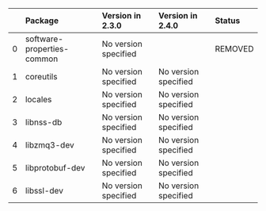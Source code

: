 <!-- markdown-link-check-disable -->

|    | Package                    | Version in 2.3.0     | Version in 2.4.0     | Status   |
|---:|:---------------------------|:---------------------|:---------------------|:---------|
|  0 | software-properties-common | No version specified |                      | REMOVED  |
|  1 | coreutils                  | No version specified | No version specified |          |
|  2 | locales                    | No version specified | No version specified |          |
|  3 | libnss-db                  | No version specified | No version specified |          |
|  4 | libzmq3-dev                | No version specified | No version specified |          |
|  5 | libprotobuf-dev            | No version specified | No version specified |          |
|  6 | libssl-dev                 | No version specified | No version specified |          |